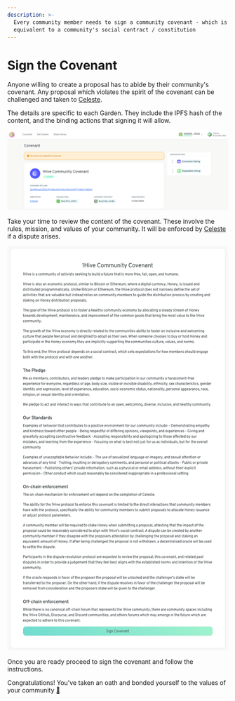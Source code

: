 ```yaml
---
description: >-
  Every community member needs to sign a community covenant - which is
  equivalent to a community's social contract / constitution
---
```


# Sign the Covenant

Anyone willing to create a proposal has to abide by their community's covenant. Any proposal which violates the spirit of the covenant can be challenged and taken to [Celeste](https://1hive.gitbook.io/celeste/).

The details are specific to each Garden. They include the IPFS hash of the content, and the binding actions that signing it will allow.

![Covenant screen](../.gitbook/assets/screen-shot-2021-05-20-at-6.03.24-pm.png)

Take your time to review the content of the covenant. These involve the rules, mission, and values of your community. It will be enforced by [Celeste](https://wiki.1hive.org/projects/celeste) if a dispute arises.

![1Hive&apos;s Covenant](../.gitbook/assets/screen-shot-2021-05-20-at-6.01.58-pm.png)

Once you are ready proceed to sign the covenant and follow the instructions.

Congratulations! You've taken an oath and bonded yourself to the values of your community [💫](https://hotemoji.com/dizzy-symbol-emoji.html)

